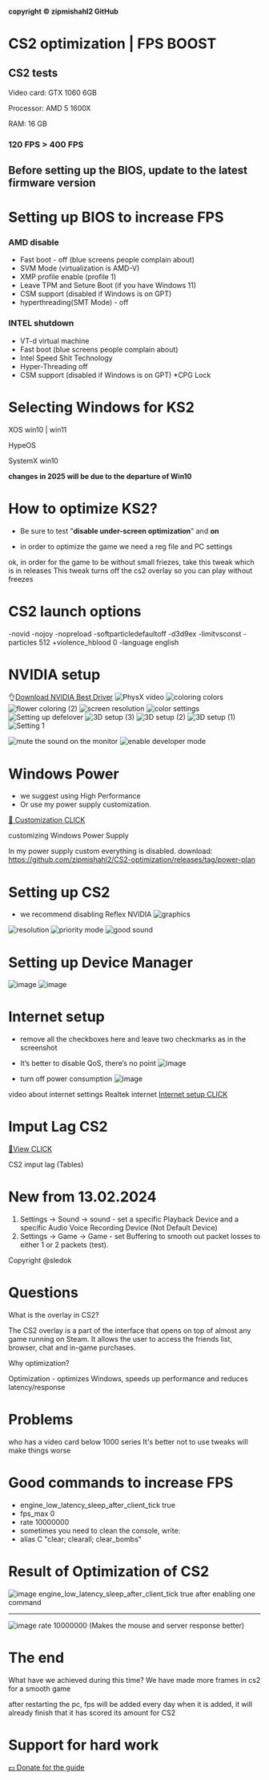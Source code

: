 #### copyright © zipmishahl2 GitHub

# CS2 optimization | FPS BOOST
## CS2 tests
Video card: GTX 1060 6GB

Processor: AMD 5 1600X

RAM: 16 GB

### 120 FPS > 400 FPS
## Before setting up the BIOS, update to the latest firmware version
# Setting up BIOS to increase FPS
### AMD disable
* Fast boot - off (blue screens people complain about)
* SVM Mode (virtualization is AMD-V)
* XMP profile enable (profile 1)
* Leave TPM and Seture Boot (if you have Windows 11)
* CSM support (disabled if Windows is on GPT)
* hyperthreading(SMT Mode) - off
### INTEL shutdown
* VT-d virtual machine
* Fast boot (blue screens people complain about)
* lntel Speed Shit Technology
* Hyper-Threading off
* CSM support (disabled if Windows is on GPT)
*CPG Lock
# Selecting Windows for KS2
XOS win10 | win11

HypeOS

SystemX win10

__changes in 2025 will be due to the departure of Win10__

# How to optimize KS2?
- Be sure to test "**disable under-screen optimization**" and **on**


- in order to optimize the game we need a reg file and PC settings

ok, in order for the game to be without small friezes, take this tweak which is in releases
This tweak turns off the cs2 overlay so you can play without freezes

# CS2 launch options
-novid -nojoy -nopreload -softparticledefaultoff -d3d9ex -limitvsconst -particles 512 +violence_hblood 0 -language english
# NVIDIA setup
👌[Download NVIDIA Best Driver](https://drive.google.com/file/d/1vk11R72kxsTqFP1tB6JC67Lzgy0E0Nsf/view?usp=sharing)
![PhysX video](https://github.com/zipmishahl2/CS2-optimization/assets/110753825/dc709dc0-4321-4fb6-a405-2376f2443cc6)
![coloring colors](https://github.com/zipmishahl2/CS2-optimization/assets/110753825/5a2fd82c-4a79-4f24-bfc3-33ce8a892cc3)
![flower coloring (2)](https://github.com/zipmishahl2/CS2-optimization/assets/110753825/7c05490c-bc88-46d0-86d5-d86f502a44fe)
![screen resolution](https://github.com/zipmishahl2/CS2-optimization/assets/110753825/8d852cf7-d99c-40ed-8367-1a9615a783d5)
![color settings](https://github.com/zipmishahl2/CS2-optimization/assets/110753825/e34e676b-34d8-4354-b803-55f83ebfae0e)
![Setting up defelover](https://github.com/zipmishahl2/CS2-optimization/assets/110753825/817d3ce1-0423-4bcd-b7c5-608b6f27c5b3)
![3D setup (3)](https://github.com/zipmishahl2/CS2-optimization/assets/110753825/146979ab-0832-4131-a606-39672cfe7260)
![3D setup (2)](https://github.com/zipmishahl2/CS2-optimization/assets/110753825/a175cb1b-2053-43f9-b8d3-ba7c57a4e7b9)
![3D setup (1)](https://github.com/zipmishahl2/CS2-optimization/assets/110753825/cec77541-d6d1-4093-84c4-c2afe9de4e18)
![Setting 1](https://github.com/zipmishahl2/CS2-optimization/assets/110753825/466ed475-14a5-470e-9b75-3faef411645b)

![mute the sound on the monitor](https://github.com/zipmishahl2/CS2-optimization/assets/110753825/fd38be65-a366-4854-beba-1b83199b59ff)
![enable developer mode](https://github.com/zipmishahl2/CS2-optimization/assets/110753825/2741a0ff-0bfe-4518-af9e-c73fa193777e)

# Windows Power 
- we suggest using High Performance
- Or use my power supply customization.

[🚀 Customization CLICK](https://drive.google.com/file/d/18spw1FkTopUmpKdvyzWYl37115hOylrV/view?usp=sharing)

customizing Windows Power Supply


In my power supply custom everything is disabled.
download: https://github.com/zipmishahl2/CS2-optimization/releases/tag/power-plan
# Setting up CS2
- we recommend disabling Reflex NVIDIA
![graphics](https://github.com/zipmishahl2/CS2-optimization/assets/110753825/11c0244f-066f-447d-8fc0-b430c16e5631)

![resolution](https://github.com/zipmishahl2/CS2-optimization/assets/110753825/5f717e04-5fd9-4416-8911-27f34d538699)
![priority mode](https://github.com/zipmishahl2/CS2-optimization/assets/110753825/77c7a98d-ee5f-4a6a-905d-c232e03409c9)
![good sound](https://github.com/zipmishahl2/CS2-optimization/assets/110753825/6979a9b0-558b-49d6-aee3-09d599c391cb)
# Setting up Device Manager
![image](https://github.com/zipmishahl2/CS2-optimization/assets/110753825/6d8f56b3-6749-4dae-8c7d-9a4117ce0d06)
![image](https://github.com/zipmishahl2/CS2-optimization/assets/110753825/fb4f0880-b33e-418c-86a2-79a3dceb72d2)

# Internet setup
- remove all the checkboxes here and leave two checkmarks as in the screenshot
- It’s better to disable QoS, there’s no point
![image](https://github.com/zipmishahl2/CS2-optimization/assets/110753825/77414f65-28a2-47fa-bed9-0af81f19e396)

- turn off power consumption
![image](https://github.com/zipmishahl2/CS2-optimization/assets/110753825/086afc19-9d99-4a27-8ade-b9f609edb370)

video about internet settings
Realtek internet
[Internet setup CLICK](https://drive.google.com/file/d/1KrPfJPvsawHzVmma483_-Q1-mEgEXWK3/view?usp=sharing)

# Imput Lag CS2
[🗿View CLICK](https://docs.google.com/spreadsheets/d/11JYxixzy106DXcrxrDGYf2lwCzUVvHHyFNCv0Cb0HLI/edit?usp=drivesdk)

CS2 imput lag (Tables)
# New from 13.02.2024
1. Settings -> Sound -> sound - set a specific Playback Device and a specific Audio Voice Recording Device (Not Default Device)
2. Settings -> Game -> Game - set Buffering to smooth out packet losses to either 1 or 2 packets (test).

Copyright @sledok
# Questions
What is the overlay in CS2?

The CS2 overlay is a part of the interface that opens on top of almost any game running on Steam. It allows the user to access the friends list, browser, chat and in-game purchases.

Why optimization?

Optimization - optimizes Windows, speeds up performance and reduces latency/response
# Problems
who has a video card below 1000 series
It's better not to use tweaks
will make things worse

# Good commands to increase FPS
- engine_low_latency_sleep_after_client_tick true
- fps_max 0
- rate 10000000
- sometimes you need to clean the console, write:
- alias C "clear; clearall; clear_bombs"
# Result of Optimization of CS2
![image](https://github.com/zipmishahl2/CS2-optimization/assets/110753825/ea288671-c6a5-4899-9514-ff649cea853d)
engine_low_latency_sleep_after_client_tick true
after enabling one command
_________________
![image](https://github.com/zipmishahl2/CS2-optimization/assets/110753825/4010652e-37db-4f9d-8ae2-5dfdcb47bd34)
rate 10000000 
(Makes the mouse and server response better)
# The end
What have we achieved during this time?
We have made more frames in cs2 for a smooth game

after restarting the pc, fps will be added every day when it is added, it will already finish that it has scored its amount for CS2
# Support for hard work
[💵 Donate for the guide](https://www.donationalerts.com/r/reboot_team)
